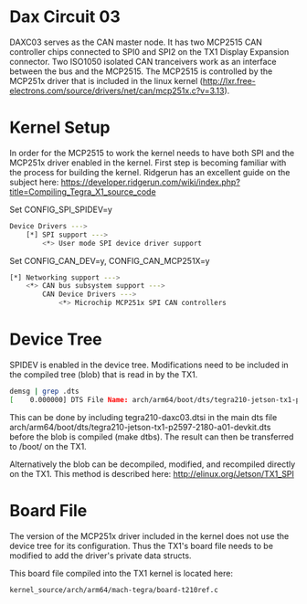 Dax Circuit 03
==============
DAXC03 serves as the CAN master node.  It has two MCP2515 CAN controller chips connected to SPI0 and SPI2 on the TX1 Display Expansion connector.  Two ISO1050 isolated CAN tranceivers work as an interface between the bus and the MCP2515.  The MCP2515 is controlled by the MCP251x driver that is included in the linux kernel (http://lxr.free-electrons.com/source/drivers/net/can/mcp251x.c?v=3.13).

Kernel Setup
============
In order for the MCP2515 to work the kernel needs to have both SPI and the MCP251x driver enabled in the kernel.  First step is becoming familiar with the process for building the kernel.  Ridgerun has an excellent guide on the subject here: https://developer.ridgerun.com/wiki/index.php?title=Compiling_Tegra_X1_source_code

Set CONFIG_SPI_SPIDEV=y
```bash
Device Drivers --->
    [*] SPI support --->
        <*> User mode SPI device driver support
```

Set CONFIG_CAN_DEV=y, CONFIG_CAN_MCP251X=y
```bash
[*] Networking support --->
    <*> CAN bus subsystem support --->
        CAN Device Drivers --->
            <*> Microchip MCP251x SPI CAN controllers
```

Device Tree
===========
SPIDEV is enabled in the device tree.  Modifications need to be included in the compiled tree (blob) that is read in by the TX1.
```bash
demsg | grep .dts
[    0.000000] DTS File Name: arch/arm64/boot/dts/tegra210-jetson-tx1-p2597-2180-a01-devkit.dts
```

This can be done by including tegra210-daxc03.dtsi in the main dts file arch/arm64/boot/dts/tegra210-jetson-tx1-p2597-2180-a01-devkit.dts before the blob is compiled (make dtbs).  The result can then be transferred to /boot/ on the TX1.

Alternatively the blob can be decompiled, modified, and recompiled directly on the TX1.  This method is described here: http://elinux.org/Jetson/TX1_SPI

Board File
==========
The version of the MCP251x driver included in the kernel does not use the device tree for its configuration.  Thus the TX1's board file needs to be modified to add the driver's private data structs.

This board file compiled into the TX1 kernel is located here:
```
kernel_source/arch/arm64/mach-tegra/board-t210ref.c
```
